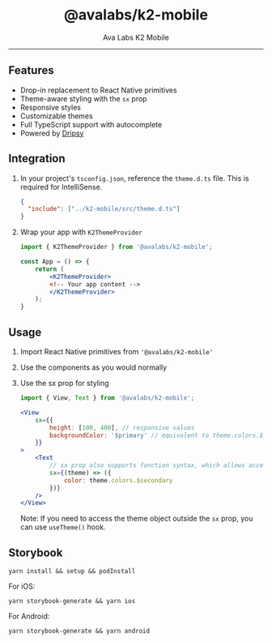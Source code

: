 <h1 align="center">
@avalabs/k2-mobile
</h1>

<p align="center">Ava Labs K2 Mobile</p>

---

## Features

- Drop-in replacement to React Native primitives
- Theme-aware styling with the `sx` prop
- Responsive styles
- Customizable themes
- Full TypeScript support with autocomplete
- Powered by [Dripsy](https://www.dripsy.xyz/)

## Integration

1. In your project's `tsconfig.json`, reference the `theme.d.ts` file. This is required for IntelliSense.

   ```json
   {
     "include": ["../k2-mobile/src/theme.d.ts"]
   }
   ```

2. Wrap your app with `K2ThemeProvider`

    ```jsx
    import { K2ThemeProvider } from '@avalabs/k2-mobile';

    const App = () => {
        return (
            <K2ThemeProvider>
            <!-- Your app content -->
            </K2ThemeProvider>
        );
    }
    ```

## Usage

1. Import React Native primitives from `'@avalabs/k2-mobile'`
2. Use the components as you would normally
3. Use the sx prop for styling 

    ```jsx
    import { View, Text } from '@avalabs/k2-mobile';

    <View
        sx={{
            height: [100, 400], // responsive values
            backgroundColor: '$primary' // equivalent to theme.colors.$primary
        }}
    >
        <Text
            // sx prop also supports function syntax, which allows access to the theme object directly
            sx={(theme) => ({
                color: theme.colors.$secondary
            })}
        />
    </View>
    ```

    Note: If you need to access the theme object outside the `sx` prop, you can use `useTheme()` hook.

## Storybook

```
yarn install && setup && podInstall
```

For iOS:
```
yarn storybook-generate && yarn ios
```

For Android:
```
yarn storybook-generate && yarn android
```